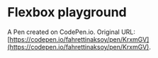 # Flexbox playground

A Pen created on CodePen.io. Original URL: [https://codepen.io/fahrettinaksoy/pen/KrxmGV](https://codepen.io/fahrettinaksoy/pen/KrxmGV).

